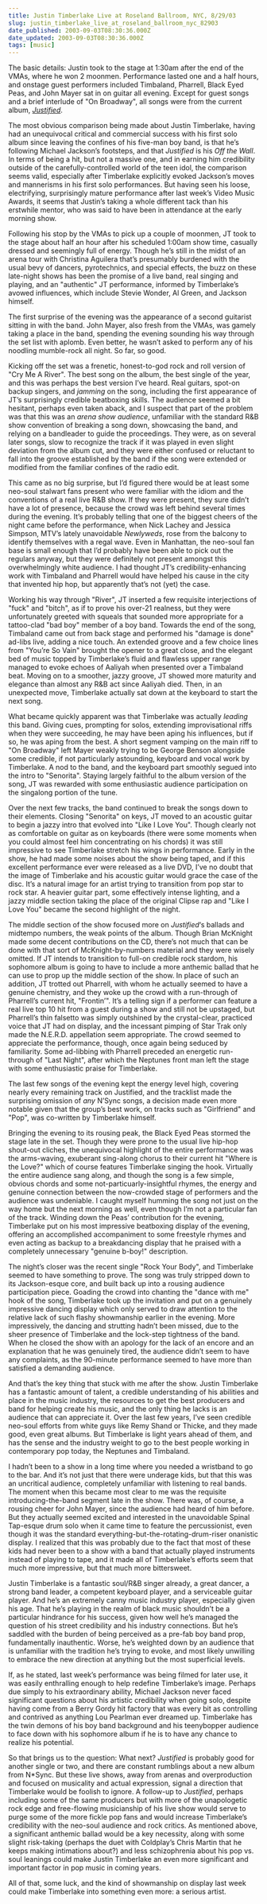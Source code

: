```yaml
---
title: Justin Timberlake Live at Roseland Ballroom, NYC, 8/29/03
slug: justin_timberlake_live_at_roseland_ballroom_nyc_82903
date_published: 2003-09-03T08:30:36.000Z
date_updated: 2003-09-03T08:30:36.000Z
tags: [music]
---
```


The basic details: Justin took to the stage at 1:30am after the end of the VMAs, where he won 2 moonmen. Performance lasted one and a half hours, and onstage guest performers included Timbaland, Pharrell, Black Eyed Peas, and John Mayer sat in on guitar all evening. Except for guest songs and a brief interlude of "On Broadway", all songs were from the current album, *[Justified](http://www.amazon.com/exec/obidos/tg/detail/-/B00006JO4Q/2020-20)*.

The most obvious comparison being made about Justin Timberlake, having had an unequivocal critical and commercial success with his first solo album since leaving the confines of his five-man boy band, is that he’s following Michael Jackson’s footsteps, and that *Justified* is his *Off the Wall*. In terms of being a hit, but not a massive one, and in earning him credibility outside of the carefully-controlled world of the teen idol, the comparison seems valid, especially after Timberlake explicitly evoked Jackson’s moves and mannerisms in his first solo performances. But having seen his loose, electrifying, surprisingly mature performance after last week’s Video Music Awards, it seems that Justin’s taking a whole different tack than his erstwhile mentor, who was said to have been in attendance at the early morning show.

Following his stop by the VMAs to pick up a couple of moonmen, JT took to the stage about half an hour after his scheduled 1:00am show time, casually dressed and seemingly full of energy. Though he’s still in the midst of an arena tour with Christina Aguilera that’s presumably burdened with the usual bevy of dancers, pyrotechnics, and special effects, the buzz on these late-night shows has been the promise of a live band, real singing and playing, and an "authentic" JT performance, informed by Timberlake’s avowed influences, which include Stevie Wonder, Al Green, and Jackson himself.

The first surprise of the evening was the appearance of a second guitarist sitting in with the band. John Mayer, also fresh from the VMAs, was gamely taking a place in the band, spending the evening sounding his way through the set list with aplomb. Even better, he wasn’t asked to perform any of his noodling mumble-rock all night. So far, so good.

Kicking off the set was a frenetic, honest-to-god rock and roll version of "Cry Me A River". The best song on the album, the best single of the year, and this was perhaps the best version I’ve heard. Real guitars, spot-on backup singers, and *jamming* on the song, including the first appearance of JT’s surprisingly credible beatboxing skills. The audience seemed a bit hesitant, perhaps even taken aback, and I suspect that part of the problem was that this was an *arena show audience*, unfamiliar with the standard R&B show convention of breaking a song down, showcasing the band, and relying on a bandleader to guide the proceedings. They were, as on several later songs, slow to recognize the track if it was played in even slight deviation from the album cut, and they were either confused or reluctant to fall into the groove established by the band if the song were extended or modified from the familiar confines of the radio edit.

This came as no big surprise, but I’d figured there would be at least some neo-soul stalwart fans present who were familiar with the idiom and the conventions of a real live R&B show. If they were present, they sure didn’t have a lot of presence, because the crowd was left behind several times during the evening. It’s probably telling that one of the biggest cheers of the night came before the performance, when Nick Lachey and Jessica Simpson, MTV’s lately unavoidable *Newlyweds*, rose from the balcony to identify themselves with a regal wave. Even in Manhattan, the neo-soul fan base is small enough that I’d probably have been able to pick out the regulars anyway, but they were definitely not present amongst this overwhelmingly white audience. I had thought JT’s credibility-enhancing work with Timbaland and Pharrell would have helped his cause in the city that invented hip hop, but apparently that’s not (yet) the case.

Working his way through "River", JT inserted a few requisite interjections of "fuck" and "bitch", as if to prove his over-21 realness, but they were unfortunately greeted with squeals that sounded more appropriate for a tattoo-clad "bad boy" member of a boy band. Towards the end of the song, Timbaland came out from back stage and performed his "damage is done" ad-libs live, adding a nice touch. An extended groove and a few choice lines from "You’re So Vain" brought the opener to a great close, and the elegant bed of music topped by Timberlake’s fluid and flawless upper range managed to evoke echoes of Aaliyah when presented over a Timbaland beat. Moving on to a smoother, jazzy groove, JT showed more maturity and elegance than almost any R&B act since Aaliyah died. Then, in an unexpected move, Timberlake actually sat down at the keyboard to start the next song.

What became quickly apparent was that Timberlake was actually *leading* this band. Giving cues, prompting for solos, extending improvisational riffs when they were succeeding, he may have been aping his influences, but if so, he was aping from the best. A short segment vamping on the main riff to "On Broadway" left Mayer weakly trying to be George Benson alongside some credible, if not particularly astounding, keyboard and vocal work by Timberlake. A nod to the band, and the keyboard part smoothly segued into the intro to "Senorita". Staying largely faithful to the album version of the song, JT was rewarded with some enthusiastic audience participation on the singalong portion of the tune.

Over the next few tracks, the band continued to break the songs down to their elements. Closing "Senorita" on keys, JT moved to an acoustic guitar to begin a jazzy intro that evolved into "Like I Love You". Though clearly not as comfortable on guitar as on keyboards (there were some moments when you could almost feel him concentrating on his chords) it was still impressive to see Timberlake stretch his wings in performance. Early in the show, he had made some noises about the show being taped, and if this excellent performance ever were released as a live DVD, I’ve no doubt that the image of Timberlake and his acoustic guitar would grace the case of the disc. It’s a natural image for an artist trying to transition from pop star to rock star. A heavier guitar part, some effectively intense lighting, and a jazzy middle section taking the place of the original Clipse rap and "Like I Love You" became the second highlight of the night.

The middle section of the show focused more on *Justified*‘s ballads and midtempo numbers, the weak points of the album. Though Brian McKnight made some decent contributions on the CD, there’s not much that can be done with that sort of McKnight-by-numbers material and they were wisely omitted. If JT intends to transition to full-on credible rock stardom, his sophomore album is going to have to include a more anthemic ballad that he can use to prop up the middle section of the show. In place of such an addition, JT trotted out Pharrell, with whom he actually seemed to have a genuine chemistry, and they woke up the crowd with a run-through of Pharrell’s current hit, "Frontin’". It’s a telling sign if a performer can feature a real live top 10 hit from a guest during a show and still not be upstaged, but Pharrell’s thin falsetto was simply outshined by the crystal-clear, practiced voice that JT had on display, and the incessant pimping of Star Trak only made the N.E.R.D. appellation seem appropriate. The crowd seemed to appreciate the performance, though, once again being seduced by familiarity. Some ad-libbing with Pharrell preceded an energetic run-through of "Last Night", after which the Neptunes front man left the stage with some enthusiastic praise for Timberlake.

The last few songs of the evening kept the energy level high, covering nearly every remaining track on Justified, and the tracklist made the surprising omission of *any* N’Sync songs, a decision made even more notable given that the group’s best work, on tracks such as "Girlfriend" and "Pop", was co-written by Timberlake himself.

Bringing the evening to its rousing peak, the Black Eyed Peas stormed the stage late in the set. Though they were prone to the usual live hip-hop shout-out cliches, the unequivocal highlight of the entire performance was the arms-waving, exuberant sing-along chorus to their current hit "Where is the Love?" which of course features Timberlake singing the hook. Virtually the entire audience sang along, and though the song is a few simple, obvious chords and some not-particuarly-insightful rhymes, the energy and genuine connection between the now-crowded stage of performers and the audience was undeniable. I caught myself humming the song not just on the way home but the next morning as well, even though I’m not a particular fan of the track. Winding down the Peas’ contribution for the evening, Timberlake put on his most impressive beatboxing display of the evening, offering an accomplished accompaniment to some freestyle rhymes and even acting as backup to a breakdancing display that he praised with a completely unnecessary "genuine b-boy!" description.

The night’s closer was the recent single "Rock Your Body", and Timberlake seemed to have something to prove. The song was truly stripped down to its Jackson-esque core, and built back up into a rousing audience participation piece. Goading the crowd into chanting the "dance with me" hook of the song, Timberlake took up the invitation and put on a genuinely impressive dancing display which only served to draw attention to the relative lack of such flashy showmanship earlier in the evening. More impressively, the dancing and strutting hadn’t been missed, due to the sheer presence of Timberlake and the lock-step tightness of the band. When he closed the show with an apology for the lack of an encore and an explanation that he was genuinely tired, the audience didn’t seem to have any complaints, as the 90-minute performance seemed to have more than satisfied a demanding audience.

And that’s the key thing that stuck with me after the show. Justin Timberlake has a fantastic amount of talent, a credible understanding of his abilities and place in the music industry, the resources to get the best producers and band for helping create his music, and the only thing he lacks is an audience that can appreciate it. Over the last few years, I’ve seen credible neo-soul efforts from white guys like Remy Shand or Thicke, and they made good, even great albums. But Timberlake is light years ahead of them, and has the sense and the industry weight to go to the best people working in contemporary pop today, the Neptunes and Timbaland.

I hadn’t been to a show in a long time where you needed a wristband to go to the bar. And it’s not just that there were underage kids, but that this was an uncritical audience, completely unfamiliar with listening to real bands. The moment when this became most clear to me was the requisite introducing-the-band segment late in the show. There was, of course, a rousing cheer for John Mayer, since the audience had heard of him before. But they actually seemed excited and interested in the unavoidable Spinal Tap-esque drum solo when it came time to feature the percussionist, even though it was the standard everything-but-the-rotating-drum-riser onanistic display. I realized that this was probably due to the fact that most of these kids had never been to a show with a band that actually played instruments instead of playing to tape, and it made all of Timberlake’s efforts seem that much more impressive, but that much more bittersweet.

Justin Timberlake is a fantastic soul/R&B singer already, a great dancer, a strong band leader, a competent keyboard player, and a serviceable guitar player. And he’s an extremely canny music industry player, especially given his age. That he’s playing in the realm of black music shouldn’t be a particular hindrance for his success, given how well he’s managed the question of his street credibility and his industry connections. But he’s saddled with the burden of being perceived as a pre-fab boy band prop, fundamentally inauthentic. Worse, he’s weighted down by an audience that is unfamiliar with the tradition he’s trying to evoke, and most likely unwilling to embrace the new direction at anything but the most superficial levels.

If, as he stated, last week’s performance was being filmed for later use, it was easily enthralling enough to help redefine Timberlake’s image. Perhaps due simply to his extraordinary ability, Michael Jackson never faced significant questions about his artistic credibility when going solo, despite having come from a Berry Gordy hit factory that was every bit as controlling and contrived as anything Lou Pearlman ever dreamed up. Timberlake has the twin demons of his boy band background and his teenybopper audience to face down with his sophomore album if he is to have any chance to realize his potential.

So that brings us to the question: What next? *Justified* is probably good for another single or two, and there are constant rumblings about a new album from N*Sync. But these live shows, away from arenas and overproduction and focused on musicality and actual expression, signal a direction that Timberlake would be foolish to ignore. A follow-up to *Justified*, perhaps including some of the same producers but with more of the unapologetic rock edge and free-flowing musicianship of his live show would serve to purge some of the more fickle pop fans and would increase Timberlake’s credibility with the neo-soul audience and rock critics. As mentioned above, a significant anthemic ballad would be a key necessity, along with some slight risk-taking (perhaps the duet with Coldplay’s Chris Martin that he keeps making intimations about?) and less schizophrenia about his pop vs. soul leanings could make Justin Timberlake an even more significant and important factor in pop music in coming years.

All of that, some luck, and the kind of showmanship on display last week could make Timberlake into something even more: a serious artist.
